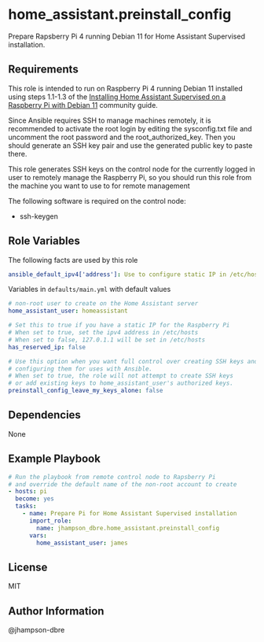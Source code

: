 home_assistant.preinstall_config
=========

Prepare Rapsberry Pi 4 running Debian 11 for Home Assistant Supervised installation.

Requirements
------------

This role is intended to run on Raspberry Pi 4 running Debian 11 installed using steps 1.1-1.3 of the [Installing Home Assistant Supervised on a Raspberry Pi with Debian 11](https://community.home-assistant.io/t/installing-home-assistant-supervised-on-a-raspberry-pi-with-debian-11/247116) community guide.

Since Ansible requires SSH to manage machines remotely, it is recommended to activate the root login by editing the sysconfig.txt file and uncomment the root password and the root_authorized_key. Then you should generate an SSH key pair and use the generated public key to paste there.

This role generates SSH keys on the control node for the currently logged in user to remotely manage the Raspberry Pi, so you should run this role from the machine you want to use to for remote management

The following software is required on the control node:

- ssh-keygen

Role Variables
--------------

The following facts are used by this role

```yaml
ansible_default_ipv4['address']: Use to configure static IP in /etc/hosts when `has_reserved_ip == true`
```

Variables in `defaults/main.yml` with default values

```yaml
# non-root user to create on the Home Assistant server
home_assistant_user: homeassistant

# Set this to true if you have a static IP for the Raspberry Pi
# When set to true, set the ipv4 address in /etc/hosts
# When set to false, 127.0.1.1 will be set in /etc/hosts
has_reserved_ip: false

# Use this option when you want full control over creating SSH keys and
# configuring them for uses with Ansible.
# When set to true, the role will not attempt to create SSH keys
# or add existing keys to home_assistant_user's authorized keys.
preinstall_config_leave_my_keys_alone: false
```

Dependencies
------------

None

Example Playbook
----------------

```yaml
# Run the playbook from remote control node to Rapsberry Pi
# and override the default name of the non-root account to create
- hosts: pi
  become: yes
  tasks:
    - name: Prepare Pi for Home Assistant Supervised installation
      import_role:
        name: jhampson_dbre.home_assistant.preinstall_config
      vars:
        home_assistant_user: james
```

License
-------

MIT

Author Information
------------------

@jhampson-dbre
